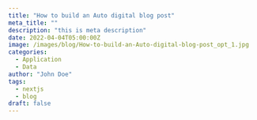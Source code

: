 ```yaml
---
title: "How to build an Auto digital blog post"
meta_title: ""
description: "this is meta description"
date: 2022-04-04T05:00:00Z
image: /images/blog/How-to-build-an-Auto-digital-blog-post_opt_1.jpg
categories:
  - Application
  - Data
author: "John Doe"
tags:
  - nextjs
  - blog
draft: false
---
```



